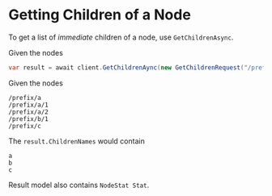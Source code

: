 # Getting Children of a Node

To get a list of _immediate_ children of a node, use `GetChildrenAsync`.

Given the nodes

```csharp
var result = await client.GetChildrenAync(new GetChildrenRequest("/prefix"));
```

Given the nodes

```
/prefix/a
/prefix/a/1
/prefix/a/2
/prefix/b/1
/prefix/c
```

The `result.ChildrenNames` would contain

```
a
b
c
```

Result model also contains `NodeStat Stat`.
